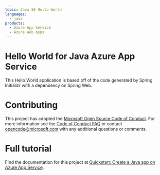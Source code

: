 ```yaml
---
topic: Java SE Hello World
languages:
  - java
products:
  - Azure App Service
  - Azure Web Apps
---
```


# Hello World for Java Azure App Service

This Hello World application is based off of the code generated by Spring Initializr with a dependency on Spring Web.

# Contributing

This project has adopted the [Microsoft Open Source Code of Conduct](https://opensource.microsoft.com/codeofconduct/). For more information see the [Code of Conduct FAQ](https://opensource.microsoft.com/codeofconduct/faq/) or contact [opencode@microsoft.com](mailto:opencode@microsoft.com) with any additional questions or comments.

# Full tutorial

Find the documentation for this project at [Quickstart: Create a Java app on Azure App Service](https://learn.microsoft.com/en-us/azure/app-service/quickstart-java?ocid=eml_pg360366_gdc_comm_az&mkt_tok=MTU3LUdRRS0zODIAAAGG_ImusUBEQXRuGo5NrgDpcVRtCmHdXWkWBpan4sUH6BLNUbE_IOAj1yXInNFIycRYC0xV-uPDiiVKDyMWsevT6ii8_OPmNX0Btb4FVMVLxuJMffCGAj5CJA8z&tabs=javase&pivots=platform-windows-development-environment-azure-portal).
